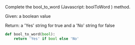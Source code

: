 Complete the bool_to_word (Javascript: boolToWord ) method.

Given: a boolean value

Return: a 'Yes' string for true and a 'No' string for false
```python
def bool_to_word(bool):
    return 'Yes' if bool else 'No'
```
